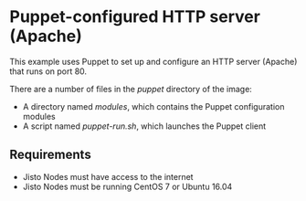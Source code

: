 # Puppet-configured HTTP server (Apache)

This example uses Puppet to set up and configure an HTTP server (Apache) that runs on port 80.

There are a number of files in the *puppet* directory of the image:
* A directory named *modules*, which contains the Puppet configuration modules
* A script named *puppet-run.sh*, which launches the Puppet client

## Requirements

* Jisto Nodes must have access to the internet
* Jisto Nodes must be running CentOS 7 or Ubuntu 16.04
